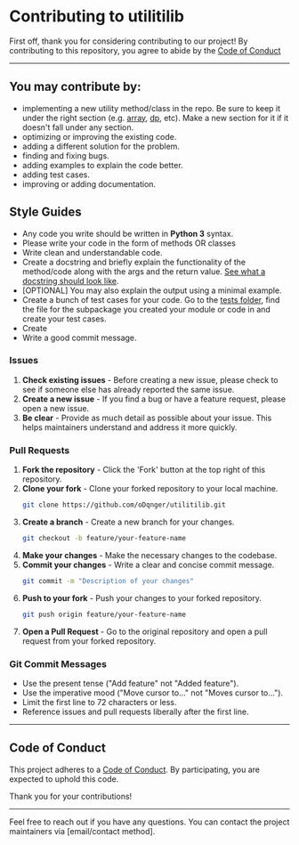 # Contributing to utilitilib

First off, thank you for considering contributing to our project! By contributing to this repository, you agree to abide by the [Code of Conduct](/CODE_OF_CONDUCT.md)

---

## You may contribute by:
- implementing a new utility method/class in the repo. Be sure to keep it under the right section (e.g. [array](array), [dp](dp), etc). Make a new section for it if
it doesn't fall under any section. 
- optimizing or improving the existing code.
- adding a different solution for the problem.
- finding and fixing bugs.
- adding examples to explain the code better.
- adding test cases.
- improving or adding documentation.

## Style Guides
* Any code you write should be written in **Python 3** syntax.
* Please write your code in the form of methods OR classes
* Write clean and understandable code.
* Create a docstring and briefly explain the functionality of the method/code along with the args and the return value. [See what a docstring should look like](/utilitilib/arrays/remove_duplicate.py).
* [OPTIONAL] You may also explain the output using a minimal example.
* Create a bunch of test cases for your code. Go to the [tests folder](/tests/), find the file for the subpackage you created your module or code in and create your test cases.
* Create 
* Write a good commit message.

### Issues
1. **Check existing issues** - Before creating a new issue, please check to see if someone else has already reported the same issue.
2. **Create a new issue** - If you find a bug or have a feature request, please open a new issue.
3. **Be clear** - Provide as much detail as possible about your issue. This helps maintainers understand and address it more quickly.

### Pull Requests
1. **Fork the repository** - Click the 'Fork' button at the top right of this repository.
2. **Clone your fork** - Clone your forked repository to your local machine.
    ```sh
    git clone https://github.com/oDqnger/utilitilib.git
    ```
3. **Create a branch** - Create a new branch for your changes.
    ```sh
    git checkout -b feature/your-feature-name
    ```
4. **Make your changes** - Make the necessary changes to the codebase.
5. **Commit your changes** - Write a clear and concise commit message.
    ```sh
    git commit -m "Description of your changes"
    ```
6. **Push to your fork** - Push your changes to your forked repository.
    ```sh
    git push origin feature/your-feature-name
    ```
7. **Open a Pull Request** - Go to the original repository and open a pull request from your forked repository.


### Git Commit Messages
- Use the present tense ("Add feature" not "Added feature").
- Use the imperative mood ("Move cursor to..." not "Moves cursor to...").
- Limit the first line to 72 characters or less.
- Reference issues and pull requests liberally after the first line.

---

## Code of Conduct
This project adheres to a [Code of Conduct](/CODE_OF_CONDUCT.md). By participating, you are expected to uphold this code.

Thank you for your contributions!

---

Feel free to reach out if you have any questions. You can contact the project maintainers via [email/contact method].
